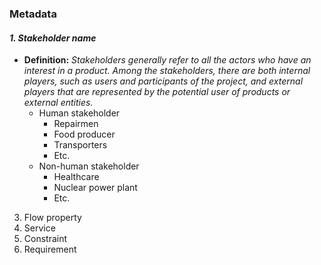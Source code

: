 ### Metadata

#### *1. Stakeholder name* 
- **Definition:** *Stakeholders generally refer to all the actors who have an interest in a product. Among the stakeholders, there are both internal players, such as users and participants of the project, and external players that are represented by the potential user of products or external entities.*
   - Human stakeholder 
      - Repairmen 
      - Food producer
      - Transporters
      - Etc.
  - Non-human stakeholder
      - Healthcare 
      - Nuclear power plant
      - Etc.

3. Flow property
4. Service 
5. Constraint
6. Requirement 
